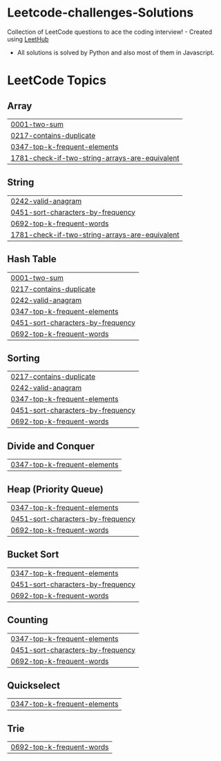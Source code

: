 # Leetcode-challenges-Solutions
Collection of LeetCode questions to ace the coding interview! - Created using [LeetHub](https://github.com/QasimWani/LeetHub)
- All solutions is solved by Python and also most of them in Javascript.

<!---LeetCode Topics Start-->
# LeetCode Topics
## Array
|  |
| ------- |
| [0001-two-sum](https://github.com/ZakariaBrahimi/Leetcode-challenges-Solutions/tree/master/0001-two-sum) |
| [0217-contains-duplicate](https://github.com/ZakariaBrahimi/Leetcode-challenges-Solutions/tree/master/0217-contains-duplicate) |
| [0347-top-k-frequent-elements](https://github.com/ZakariaBrahimi/Leetcode-challenges-Solutions/tree/master/0347-top-k-frequent-elements) |
| [1781-check-if-two-string-arrays-are-equivalent](https://github.com/ZakariaBrahimi/Leetcode-challenges-Solutions/tree/master/1781-check-if-two-string-arrays-are-equivalent) |
## String
|  |
| ------- |
| [0242-valid-anagram](https://github.com/ZakariaBrahimi/Leetcode-challenges-Solutions/tree/master/0242-valid-anagram) |
| [0451-sort-characters-by-frequency](https://github.com/ZakariaBrahimi/Leetcode-challenges-Solutions/tree/master/0451-sort-characters-by-frequency) |
| [0692-top-k-frequent-words](https://github.com/ZakariaBrahimi/Leetcode-challenges-Solutions/tree/master/0692-top-k-frequent-words) |
| [1781-check-if-two-string-arrays-are-equivalent](https://github.com/ZakariaBrahimi/Leetcode-challenges-Solutions/tree/master/1781-check-if-two-string-arrays-are-equivalent) |
## Hash Table
|  |
| ------- |
| [0001-two-sum](https://github.com/ZakariaBrahimi/Leetcode-challenges-Solutions/tree/master/0001-two-sum) |
| [0217-contains-duplicate](https://github.com/ZakariaBrahimi/Leetcode-challenges-Solutions/tree/master/0217-contains-duplicate) |
| [0242-valid-anagram](https://github.com/ZakariaBrahimi/Leetcode-challenges-Solutions/tree/master/0242-valid-anagram) |
| [0347-top-k-frequent-elements](https://github.com/ZakariaBrahimi/Leetcode-challenges-Solutions/tree/master/0347-top-k-frequent-elements) |
| [0451-sort-characters-by-frequency](https://github.com/ZakariaBrahimi/Leetcode-challenges-Solutions/tree/master/0451-sort-characters-by-frequency) |
| [0692-top-k-frequent-words](https://github.com/ZakariaBrahimi/Leetcode-challenges-Solutions/tree/master/0692-top-k-frequent-words) |
## Sorting
|  |
| ------- |
| [0217-contains-duplicate](https://github.com/ZakariaBrahimi/Leetcode-challenges-Solutions/tree/master/0217-contains-duplicate) |
| [0242-valid-anagram](https://github.com/ZakariaBrahimi/Leetcode-challenges-Solutions/tree/master/0242-valid-anagram) |
| [0347-top-k-frequent-elements](https://github.com/ZakariaBrahimi/Leetcode-challenges-Solutions/tree/master/0347-top-k-frequent-elements) |
| [0451-sort-characters-by-frequency](https://github.com/ZakariaBrahimi/Leetcode-challenges-Solutions/tree/master/0451-sort-characters-by-frequency) |
| [0692-top-k-frequent-words](https://github.com/ZakariaBrahimi/Leetcode-challenges-Solutions/tree/master/0692-top-k-frequent-words) |
## Divide and Conquer
|  |
| ------- |
| [0347-top-k-frequent-elements](https://github.com/ZakariaBrahimi/Leetcode-challenges-Solutions/tree/master/0347-top-k-frequent-elements) |
## Heap (Priority Queue)
|  |
| ------- |
| [0347-top-k-frequent-elements](https://github.com/ZakariaBrahimi/Leetcode-challenges-Solutions/tree/master/0347-top-k-frequent-elements) |
| [0451-sort-characters-by-frequency](https://github.com/ZakariaBrahimi/Leetcode-challenges-Solutions/tree/master/0451-sort-characters-by-frequency) |
| [0692-top-k-frequent-words](https://github.com/ZakariaBrahimi/Leetcode-challenges-Solutions/tree/master/0692-top-k-frequent-words) |
## Bucket Sort
|  |
| ------- |
| [0347-top-k-frequent-elements](https://github.com/ZakariaBrahimi/Leetcode-challenges-Solutions/tree/master/0347-top-k-frequent-elements) |
| [0451-sort-characters-by-frequency](https://github.com/ZakariaBrahimi/Leetcode-challenges-Solutions/tree/master/0451-sort-characters-by-frequency) |
| [0692-top-k-frequent-words](https://github.com/ZakariaBrahimi/Leetcode-challenges-Solutions/tree/master/0692-top-k-frequent-words) |
## Counting
|  |
| ------- |
| [0347-top-k-frequent-elements](https://github.com/ZakariaBrahimi/Leetcode-challenges-Solutions/tree/master/0347-top-k-frequent-elements) |
| [0451-sort-characters-by-frequency](https://github.com/ZakariaBrahimi/Leetcode-challenges-Solutions/tree/master/0451-sort-characters-by-frequency) |
| [0692-top-k-frequent-words](https://github.com/ZakariaBrahimi/Leetcode-challenges-Solutions/tree/master/0692-top-k-frequent-words) |
## Quickselect
|  |
| ------- |
| [0347-top-k-frequent-elements](https://github.com/ZakariaBrahimi/Leetcode-challenges-Solutions/tree/master/0347-top-k-frequent-elements) |
## Trie
|  |
| ------- |
| [0692-top-k-frequent-words](https://github.com/ZakariaBrahimi/Leetcode-challenges-Solutions/tree/master/0692-top-k-frequent-words) |
<!---LeetCode Topics End-->